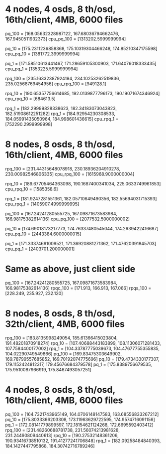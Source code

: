 # 4 nodes, 4 osds, 8 th/osd, 16th/client, 4MB, 6000 files
pq_100 =  [168.05632328987122, 167.68036794662476, 167.9450511932373]
cpu_pq_100 = [1313202.5999999994]

pq_10 =  [175.2311236858368, 175.10319304466248, 174.85210347175598]
cpu_pq_10 = [1381772.3999999994]

pq_1 =  [171.58510613441467, 171.28659105300903, 171.64076018333435]
cpu_pq_1 = [1353225.5999999994]

rpq_100 =  [235.16332387924194, 234.10253262519836, 235.02568769454956]
cpu_rpq_100 = [949128.1]

rpq_10 =  [190.65357756614685, 192.0139877796173, 190.19071674346924]
cpu_rpq_10 = [684613.5]

rpq_1 =  [182.29999828338623, 182.34183073043823, 182.51908612251282]
rpq_1 =  [184.92954230308533, 184.05991435050964, 184.998601436615]
cpu_rpq_1 = [752290.2999999998]

# 8 nodes, 8 osds, 8 th/osd, 16th/client, 4MB, 6000 files
rpq_100 =  [231.44315648078918, 230.18936204910278, 230.00982546806335]
cpu_rpq_100 = [1615968.9000000004]

rpq_10 =  [189.67705464363098, 190.1687400341034, 225.0633749961853]
cpu_rpq_10 = [1585358.6]

rpq_1 =  [181.9247281551361, 182.05710649490356, 182.55694031715393]
cpu_rpq_1 = [1405907.4999999995]

pq_100 =  [167.24241280555725, 167.09871673583984, 166.98175382614136]
cpu_pq_100 = [2077532.5000000002]

pq_10 =  [174.69018173217773, 174.76337480545044, 174.2639422416687]
cpu_pq_10 = [2443384.6000000015]

pq_1 =  [171.33374691009521, 171.36920881271362, 171.47620391845703]
cpu_pq_1 = [2403701.200000001]

# Same as above, just client side
pq_100 =  [167.24241280555725, 167.09871673583984, 166.98175382614136]
rpqc_100 = [171.913, 166.913, 167.066]
rpqs_100 = [228.249, 235.927, 232.120] 

# 8 nodes, 8 osds, 8 th/osd, 32th/client, 4MB, 6000 files
rpq_100 =  [183.8135998249054, 185.61366415023804, 191.48201870918274]
rpq_10 =  [107.40688443183899, 108.11306071281433, 107.7584400177002]
rpq_1 =  [104.33787775039673, 104.47677755355835, 104.02290749549866]
pq_100 =  [169.83475303649902, 169.78799557685852, 169.70192074775696]
pq_10 =  [179.4734330177307, 179.1152424812317, 179.45676684379578]
pq_1 =  [175.8389756679535, 175.9510087966919, 175.8467493057251]

# 4 nodes, 8 osds, 8 th/osd, 16th/client, 4MB, 6000 files
pq_100 =  [164.7321743965149, 164.0706148147583, 163.68556833267212]
pq_10 =  [175.8033366203308, 173.11963629722595, 174.9574716091156]
pq_1 =  [172.08141779899597, 172.18154621124268, 172.6695592403412]
rpq_100 =  [231.48260688781738, 231.56074213981628, 231.24490809440613]
rpq_10 =  [190.27532148361206, 190.93416738510132, 191.41277241706848]
rpq_1 =  [182.09258484840393, 184.1427447795868, 184.30742716789246]
